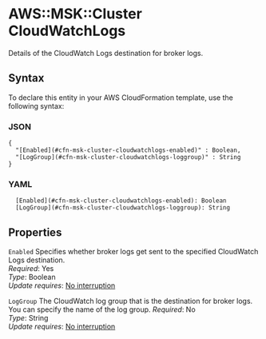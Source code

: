 # AWS::MSK::Cluster CloudWatchLogs<a name="aws-properties-msk-cluster-cloudwatchlogs"></a>

Details of the CloudWatch Logs destination for broker logs\.

## Syntax<a name="aws-properties-msk-cluster-cloudwatchlogs-syntax"></a>

To declare this entity in your AWS CloudFormation template, use the following syntax:

### JSON<a name="aws-properties-msk-cluster-cloudwatchlogs-syntax.json"></a>

```
{
  "[Enabled](#cfn-msk-cluster-cloudwatchlogs-enabled)" : Boolean,
  "[LogGroup](#cfn-msk-cluster-cloudwatchlogs-loggroup)" : String
}
```

### YAML<a name="aws-properties-msk-cluster-cloudwatchlogs-syntax.yaml"></a>

```
  [Enabled](#cfn-msk-cluster-cloudwatchlogs-enabled): Boolean
  [LogGroup](#cfn-msk-cluster-cloudwatchlogs-loggroup): String
```

## Properties<a name="aws-properties-msk-cluster-cloudwatchlogs-properties"></a>

`Enabled`  <a name="cfn-msk-cluster-cloudwatchlogs-enabled"></a>
Specifies whether broker logs get sent to the specified CloudWatch Logs destination\.  
*Required*: Yes  
*Type*: Boolean  
*Update requires*: [No interruption](https://docs.aws.amazon.com/AWSCloudFormation/latest/UserGuide/using-cfn-updating-stacks-update-behaviors.html#update-no-interrupt)

`LogGroup`  <a name="cfn-msk-cluster-cloudwatchlogs-loggroup"></a>
The CloudWatch log group that is the destination for broker logs\. You can specify the name of the log group.
*Required*: No  
*Type*: String  
*Update requires*: [No interruption](https://docs.aws.amazon.com/AWSCloudFormation/latest/UserGuide/using-cfn-updating-stacks-update-behaviors.html#update-no-interrupt)

